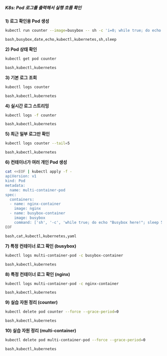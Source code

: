 ##### K8s: Pod 로그를 출력해서 실행 흐름 확인 #####

**1) 로그 확인용 Pod 생성**
```bash
kubectl run counter --image=busybox -- sh -c 'i=0; while true; do echo "Count: $i, Time: $(date)"; i=$((i+1)); sleep 1; done'
```
```tech
bash,busybox,date,echo,kubectl,kubernetes,sh,sleep
```

**2) Pod 상태 확인**
```bash
kubectl get pod counter
```
```tech
bash,kubectl,kubernetes
```

**3) 기본 로그 조회**
```bash
kubectl logs counter
```
```tech
bash,kubectl,kubernetes
```

**4) 실시간 로그 스트리밍**
```bash
kubectl logs -f counter
```
```tech
bash,kubectl,kubernetes
```

**5) 최근 일부 로그만 확인**
```bash
kubectl logs counter --tail=5
```
```tech
bash,kubectl,kubernetes
```

**6) 컨테이너가 여러 개인 Pod 생성**
```bash
cat <<EOF | kubectl apply -f -
apiVersion: v1
kind: Pod
metadata:
  name: multi-container-pod
spec:
  containers:
  - name: nginx-container
    image: nginx
  - name: busybox-container
    image: busybox
    command: ['sh', '-c', 'while true; do echo "Busybox here!"; sleep 5; done']
EOF
```
```tech
bash,cat,kubectl,kubernetes,yaml
```

**7) 특정 컨테이너 로그 확인 (busybox)**
```bash
kubectl logs multi-container-pod -c busybox-container
```
```tech
bash,kubectl,kubernetes
```

**8) 특정 컨테이너 로그 확인 (nginx)**
```bash
kubectl logs multi-container-pod -c nginx-container
```
```tech
bash,kubectl,kubernetes
```

**9) 실습 자원 정리 (counter)**
```bash
kubectl delete pod counter --force --grace-period=0
```
```tech
bash,kubectl,kubernetes
```

**10) 실습 자원 정리 (multi-container)**
```bash
kubectl delete pod multi-container-pod --force --grace-period=0
```
```tech
bash,kubectl,kubernetes
```